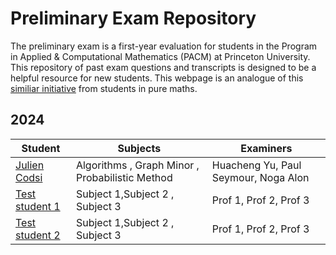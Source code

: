 # Preliminary Exam Repository

The preliminary exam is a first-year evaluation for students in the Program in Applied & Computational Mathematics (PACM) at Princeton University. This repository of past exam questions and transcripts is designed to be a helpful resource for new students. This webpage is an analogue of this [similiar initiative](https://web.math.princeton.edu/generals/) from students in pure maths.

## 2024

| Student | Subjects | Examiners |
| -------- | ------- | ------------------ |
| [Julien Codsi](Julien%20Codsi.md)  | Algorithms , Graph Minor , Probabilistic Method  | Huacheng Yu, Paul Seymour, Noga Alon |
| [Test student 1](students/test.pdf)  | Subject 1,Subject 2 , Subject 3  |Prof 1, Prof 2, Prof 3 |
| [Test student 2](testmd.md)  | Subject 1,Subject 2 , Subject 3  |Prof 1, Prof 2, Prof 3 |
